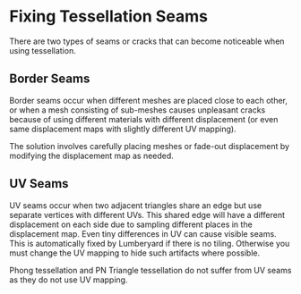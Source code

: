 # Fixing Tessellation Seams<a name="mat-maps-displacement-tessellation-debug"></a>

There are two types of seams or cracks that can become noticeable when using tessellation\.

## Border Seams<a name="mat-maps-displacement-tessellation-debug-border-seams"></a>

Border seams occur when different meshes are placed close to each other, or when a mesh consisting of sub\-meshes causes unpleasant cracks because of using different materials with different displacement \(or even same displacement maps with slightly different UV mapping\)\.

The solution involves carefully placing meshes or fade\-out displacement by modifying the displacement map as needed\.

## UV Seams<a name="mat-maps-displacement-tessellation-debug-uv-seams"></a>

UV seams occur when two adjacent triangles share an edge but use separate vertices with different UVs\. This shared edge will have a different displacement on each side due to sampling different places in the displacement map\. Even tiny differences in UV can cause visible seams\. This is automatically fixed by Lumberyard if there is no tiling\. Otherwise you must change the UV mapping to hide such artifacts where possible\.

Phong tessellation and PN Triangle tessellation do not suffer from UV seams as they do not use UV mapping\.